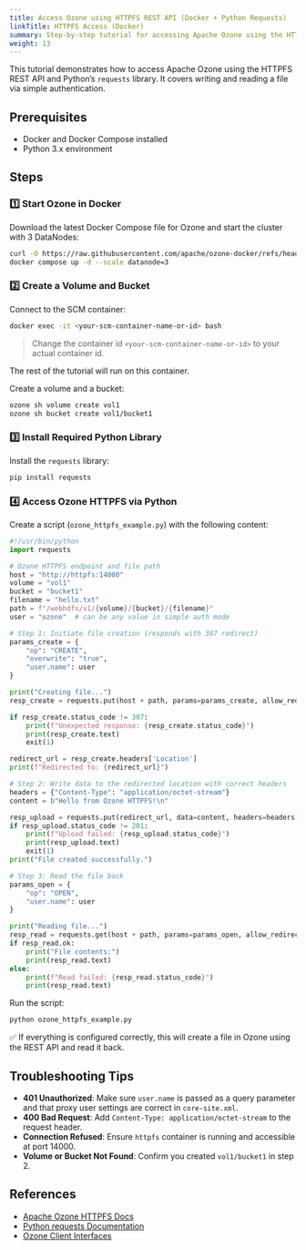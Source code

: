 ```yaml
---
title: Access Ozone using HTTPFS REST API (Docker + Python Requests)
linkTitle: HTTPFS Access (Docker)
summary: Step-by-step tutorial for accessing Apache Ozone using the HTTPFS REST API via Python's requests library in a Docker-based environment.
weight: 13
---
```


<!--
Licensed to the Apache Software Foundation (ASF) under one or more
contributor license agreements.  See the NOTICE file distributed with
this work for additional information regarding copyright ownership.
The ASF licenses this file to You under the Apache License, Version 2.0
(the "License"); you may not use this file except in compliance with
the License.  You may obtain a copy of the License at

    http://www.apache.org/licenses/LICENSE-2.0

Unless required by applicable law or agreed to in writing, software
distributed under the License is distributed on an "AS IS" BASIS,
WITHOUT WARRANTIES OR CONDITIONS OF ANY KIND, either express or implied.
See the License for the specific language governing permissions and
limitations under the License.
-->

This tutorial demonstrates how to access Apache Ozone using the HTTPFS REST API and Python’s `requests` library. It covers writing and reading a file via simple authentication.

## Prerequisites

- Docker and Docker Compose installed
- Python 3.x environment

## Steps

### 1️⃣ Start Ozone in Docker

Download the latest Docker Compose file for Ozone and start the cluster with 3 DataNodes:
```bash
curl -O https://raw.githubusercontent.com/apache/ozone-docker/refs/heads/latest/docker-compose.yaml
docker compose up -d --scale datanode=3
```

### 2️⃣ Create a Volume and Bucket

Connect to the SCM container:

```bash
docker exec -it <your-scm-container-name-or-id> bash
```
> Change the container id `<your-scm-container-name-or-id>` to your actual container id.

The rest of the tutorial will run on this container.

Create a volume and a bucket:

```bash
ozone sh volume create vol1
ozone sh bucket create vol1/bucket1
```

### 3️⃣ Install Required Python Library

Install the `requests` library:

```bash
pip install requests
```

### 4️⃣ Access Ozone HTTPFS via Python

Create a script (`ozone_httpfs_example.py`) with the following content:

```python
#!/usr/bin/python
import requests

# Ozone HTTPFS endpoint and file path
host = "http://httpfs:14000"
volume = "vol1"
bucket = "bucket1"
filename = "hello.txt"
path = f"/webhdfs/v1/{volume}/{bucket}/{filename}"
user = "ozone"  # can be any value in simple auth mode

# Step 1: Initiate file creation (responds with 307 redirect)
params_create = {
    "op": "CREATE",
    "overwrite": "true",
    "user.name": user
}

print("Creating file...")
resp_create = requests.put(host + path, params=params_create, allow_redirects=False)

if resp_create.status_code != 307:
    print(f"Unexpected response: {resp_create.status_code}")
    print(resp_create.text)
    exit(1)

redirect_url = resp_create.headers['Location']
print(f"Redirected to: {redirect_url}")

# Step 2: Write data to the redirected location with correct headers
headers = {"Content-Type": "application/octet-stream"}
content = b"Hello from Ozone HTTPFS!\n"

resp_upload = requests.put(redirect_url, data=content, headers=headers)
if resp_upload.status_code != 201:
    print(f"Upload failed: {resp_upload.status_code}")
    print(resp_upload.text)
    exit(1)
print("File created successfully.")

# Step 3: Read the file back
params_open = {
    "op": "OPEN",
    "user.name": user
}

print("Reading file...")
resp_read = requests.get(host + path, params=params_open, allow_redirects=True)
if resp_read.ok:
    print("File contents:")
    print(resp_read.text)
else:
    print(f"Read failed: {resp_read.status_code}")
    print(resp_read.text)
```

Run the script:

```bash
python ozone_httpfs_example.py
```

✅ If everything is configured correctly, this will create a file in Ozone using the REST API and read it back.

## Troubleshooting Tips

- **401 Unauthorized**: Make sure `user.name` is passed as a query parameter and that proxy user settings are correct in `core-site.xml`.
- **400 Bad Request**: Add `Content-Type: application/octet-stream` to the request header.
- **Connection Refused**: Ensure `httpfs` container is running and accessible at port 14000.
- **Volume or Bucket Not Found**: Confirm you created `vol1/bucket1` in step 2.

## References

- [Apache Ozone HTTPFS Docs](https://ozone.apache.org/docs/edge/interface/httpfs.html)
- [Python requests Documentation](https://requests.readthedocs.io/)
- [Ozone Client Interfaces](https://ozone.apache.org/docs/edge/interface.html)
